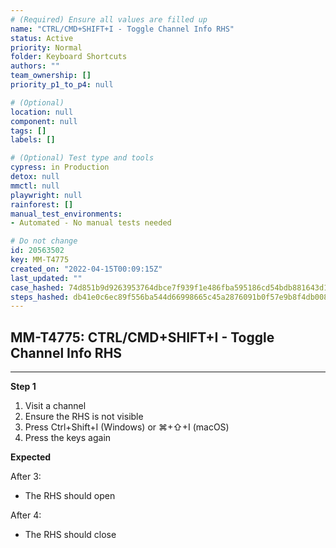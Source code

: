 ```yaml
---
# (Required) Ensure all values are filled up
name: "CTRL/CMD+SHIFT+I - Toggle Channel Info RHS"
status: Active
priority: Normal
folder: Keyboard Shortcuts
authors: ""
team_ownership: []
priority_p1_to_p4: null

# (Optional)
location: null
component: null
tags: []
labels: []

# (Optional) Test type and tools
cypress: in Production
detox: null
mmctl: null
playwright: null
rainforest: []
manual_test_environments: 
- Automated - No manual tests needed

# Do not change
id: 20563502
key: MM-T4775
created_on: "2022-04-15T00:09:15Z"
last_updated: ""
case_hashed: 74d851b9d9263953764dbce7f939f1e486fba595186cd54bdb881643d1dff26b1a304d7b4f3bde06a043ee95d3865166
steps_hashed: db41e0c6ec89f556ba544d66998665c45a2876091b0f57e9b8f4db0088e8d9b0217d0ce76a5f4049353f953c2433e9df
---
```


<!-- (Auto-generated) Based on frontmatter's "key" and "name" -->

## MM-T4775: CTRL/CMD+SHIFT+I - Toggle Channel Info RHS

---

**Step 1**

1. Visit a channel
2. Ensure the RHS is not visible
3. Press Ctrl+Shift+I (Windows) or ⌘+⇧+I (macOS)
4. Press the keys again

**Expected**

After 3:

- The RHS should open

After 4:

- The RHS should close
